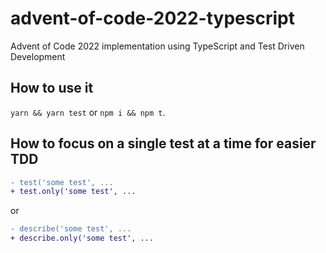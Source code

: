 # advent-of-code-2022-typescript
Advent of Code 2022 implementation using TypeScript and Test Driven Development

## How to use it

`yarn && yarn test` or `npm i && npm t`.

## How to focus on a single test at a time for easier TDD

```diff
- test('some test', ...
+ test.only('some test', ...
```

or

```diff
- describe('some test', ...
+ describe.only('some test', ...
```
